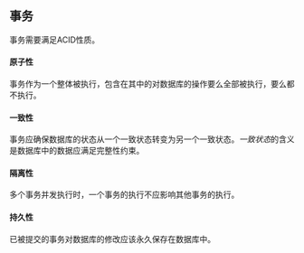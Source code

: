 ## 事务

事务需要满足ACID性质。

#### 原子性

事务作为一个整体被执行，包含在其中的对数据库的操作要么全部被执行，要么都不执行。

#### 一致性

事务应确保数据库的状态从一个一致状态转变为另一个一致状态。*一致状态*的含义是数据库中的数据应满足完整性约束。

#### 隔离性

多个事务并发执行时，一个事务的执行不应影响其他事务的执行。

#### 持久性

已被提交的事务对数据库的修改应该永久保存在数据库中。

